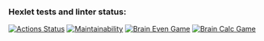### Hexlet tests and linter status:
[![Actions Status](https://github.com/Onfire22/frontend-project-44/actions/workflows/hexlet-check.yml/badge.svg)](https://github.com/Onfire22/frontend-project-44/actions)
[![Maintainability](https://api.codeclimate.com/v1/badges/01853bed23d228852ceb/maintainability)](https://codeclimate.com/github/Onfire22/frontend-project-44/maintainability)
[![Brain Even Game](https://asciinema.org/a/UiDNNnxOmdFGjLCRXOt2RiL4R.svg)](https://asciinema.org/a/UiDNNnxOmdFGjLCRXOt2RiL4R)
[![Brain Calc Game](https://asciinema.org/a/2YssWYiDkzaOsunhEFmlk26Aj.svg)](https://asciinema.org/a/2YssWYiDkzaOsunhEFmlk26Aj)